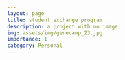 ```yaml
---
layout: page
title: student exchange program
description: a project with no image
img: assets/img/genecamp_23.jpg
importance: 1
category: Personal
---
```


